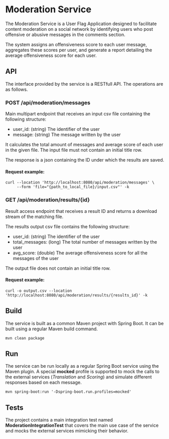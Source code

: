 # Moderation Service
The Moderation Service is a User Flag Application designed to facilitate content moderation on a social network by identifying users who post offensive or abusive messages in the comments section.

The system assigns an offensiveness score to each user message, aggregates these scores per user, and generate a report detailing the average offensiveness score for each user.

## API

The interface provided by the service is a RESTfull API. The operations are as follows.

### POST /api/moderation/messages

Main multipart endpoint that receives an input csv file containing the following structure:
* user_id: (string) The identifier of the user
* message: (string) The message written by the user

It calculates the total amount of messages and average score of each user in the given file.
The input file must not contain an initial title row.

The response is a json containing the ID under which the results are saved.

#### Request example:
```curl
curl --location 'http://localhost:8080/api/moderation/messages' \
     --form 'file="{path_to_local_file}/input.csv"' -k
```

### GET /api/moderation/results/{id}

Result access endpoint that receives a result ID and returns a download stream of the matching file.

The results output csv file contains the following structure:
* user_id: (string) The identifier of the user
* total_messages: (long) The total number of messages written by the user
* avg_score: (double) The average offensiveness score for all the messages of the user

The output file does not contain an initial title row.

#### Request example:
```curl
curl -o output.csv --location 'http://localhost:8080/api/moderation/results/{results_id}' -k
```

## Build

The service is built as a common Maven project with Spring Boot. It can be built using a regular Maven build command.

```
mvn clean package
```

## Run

The service can be run locally as a regular Spring Boot service using the Maven plugin.
A special **mocked** profile is supported to mock the calls to the external services (_Translation_ and _Scoring_) and simulate different responses based on each message.

```
mvn spring-boot:run '-Dspring-boot.run.profiles=mocked'
```

## Tests

The project contains a main integration test named **ModerationIntegrationTest** that covers the main use case of the service and mocks the external services mimicking their behavior.
